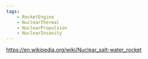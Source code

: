 ```yaml
---
tags:
    - RocketEngine
    - NuclearThermal
    - NuclearPropulsion
    - NuclearInsanity
---
```


https://en.wikipedia.org/wiki/Nuclear_salt-water_rocket